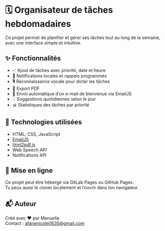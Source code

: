 # 🗓️ Organisateur de tâches hebdomadaires

Ce projet permet de planifier et gérer ses tâches tout au long de la semaine, avec une interface simple et intuitive.

## ✨ Fonctionnalités

- ✅ Ajout de tâches avec priorité, date et heure  
- 🔔 Notifications locales et rappels programmés  
- 🎙️ Reconnaissance vocale pour dicter les tâches  
- 📄 Export PDF  
- 📧 Envoi automatique d’un e-mail de bienvenue via EmailJS  
- 💡 Suggestions quotidiennes selon le jour  
- 📊 Statistiques des tâches par priorité  

## 🔧 Technologies utilisées

- HTML, CSS, JavaScript  
- [EmailJS](https://www.emailjs.com/)  
- [html2pdf.js](https://ekoopmans.github.io/html2pdf/)  
- Web Speech API  
- Notifications API  

## 🚀 Mise en ligne

Ce projet peut être hébergé via GitLab Pages ou GitHub Pages.  
Tu peux aussi le cloner localement et l’ouvrir dans ton navigateur.

## 📬 Auteur

Créé avec ❤️ par Manuella  
Contact : afanenicole0635@gmail.com
